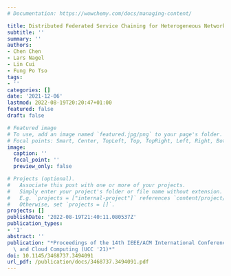```yaml
---
# Documentation: https://wowchemy.com/docs/managing-content/

title: Distributed Federated Service Chaining for Heterogeneous Network Environments
subtitle: ''
summary: ''
authors:
- Chen Chen
- Lars Nagel
- Lin Cui
- Fung Po Tso
tags:
- ''
categories: []
date: '2021-12-06'
lastmod: 2022-08-19T20:20:47+01:00
featured: false
draft: false

# Featured image
# To use, add an image named `featured.jpg/png` to your page's folder.
# Focal points: Smart, Center, TopLeft, Top, TopRight, Left, Right, BottomLeft, Bottom, BottomRight.
image:
  caption: ''
  focal_point: ''
  preview_only: false

# Projects (optional).
#   Associate this post with one or more of your projects.
#   Simply enter your project's folder or file name without extension.
#   E.g. `projects = ["internal-project"]` references `content/project/deep-learning/index.md`.
#   Otherwise, set `projects = []`.
projects: []
publishDate: '2022-08-19T21:40:11.080537Z'
publication_types:
- '1'
abstract: ''
publication: "*Proceedings of the 14th IEEE/ACM International Conference on Utility\
  \ and Cloud Computing (UCC '21)*"
doi: 10.1145/3468737.3494091
url_pdf: /publication/docs/3468737.3494091.pdf
---
```

